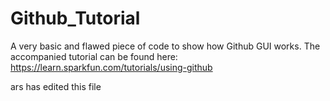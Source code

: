 # Github_Tutorial
A very basic and flawed piece of code to show how Github GUI works.
The accompanied tutorial can be found here:
https://learn.sparkfun.com/tutorials/using-github


ars has edited this file

